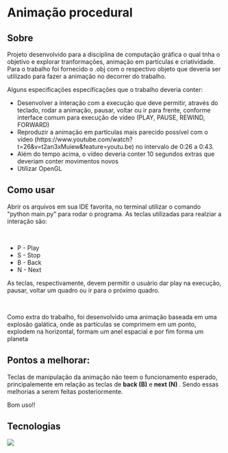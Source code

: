 <h1>Animação procedural</h1> 
<h2>Sobre</h2>

<p>Projeto desenvolvido para a disciplina de computação gráfica o qual tnha o objetivo e explorar tranformações, animação em partículas e criatividade. Para o trabalho foi fornecido o .obj com o respectivo objeto que deveria ser utilizado para fazer a animação no decorrer do trabalho. </p>
<p>Alguns especificações especifícações que o trabalho deveria conter:</p>

<ul>
  <li>Desenvolver a interação com a execução que deve permitir, através do teclado, rodar a animação, pausar, voltar ou ir para frente,
    conforme interface comum para execução de vídeo (PLAY, PAUSE, REWIND, FORWARD)</li>
  <li>Reproduzir a animação em partículas mais parecido possível com o vídeo (https://www.youtube.com/watch?t=26&v=t2an3xMuiew&feature=youtu.be) no intervalo de 0:26 a 0:43.</li>
  <li>Além do tempo acima, o vídeo deveria conter 10 segundos extras que deveriam conter movimentos novos</li>
  <li>Utilizar OpenGL</li>
</ul>

## Como usar
  <p>Abrir os arquivos em sua IDE favorita, no terminal utilizar o comando </strong>"python main.py"</storng>  para rodar o programa. As teclas utilizadas para realziar a interação
  são:</p><br>
  <ul>
    <li>P - Play</li>
    <li>S - Stop</li>
    <li>B - Back</li>
    <li>N - Next</li>
  </ul>
  <p>As teclas, respectivamente, devem permitir o usuário dar play na execução, pausar, voltar um quadro ou ir para o próximo quadro.</p><br>
  <p>Como extra do trabalho, foi desenvolvido uma animação baseada em uma explosão galática, onde as partículas se comprimem em um ponto, explodem na horizontal, 
  formam um anel espacial e por fim forma um planeta</p>

## Pontos a melhorar:
<p>Teclas de manipulação da animação não teem o funcionamento esperado, principalemente em relação as teclas de <Strong>back (B)</Strong> e <Strong>next (N) </Strong>. Sendo essas melhorias a serem feitas posteriormente. </p>

  Bom uso!!

## Tecnologias
<div>
  <img src="https://img.shields.io/badge/PYTHON-239120?style=for-the-badge&logo=python&logoColor=white">
</div>

